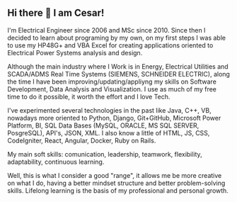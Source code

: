 ## Hi there 👋 I am Cesar! 


I'm Electrical Engineer since 2006 and MSc since 2010. Since then I decided to learn about programing by my own, on my first steps I was able to use my HP48G+ and VBA Excel for creating applications oriented to Electrical Power Systems analysis and design.

Although the main industry where I Work is in Energy, Electrical Utilities and SCADA/ADMS Real Time Systems (SIEMENS, SCHNEIDER ELECTRIC), along the time I have been improving/updating/appliyng my skills on Software Development, Data Analysis and Visualization. I use as much of my free time to do it possible, it worth the effort and I love Tech.

I've experimented several technologies in the past like Java, C++, VB, nowadays more oriented to Python, Django, Git+GitHub, Microsoft Power Platform, BI, SQL Data Bases (MySQL, ORACLE, MS SQL SERVER, PosgreSQL), API's, JSON, XML. I also know a little of HTML, JS, CSS, CodeIgniter, React, Angular, Docker, Ruby on Rails.

My main soft skills: comunication, leadership, teamwork, flexibility, adaptability, continuous learning.

Well, this is what I consider a good "range", it allows me be more creative on what I do, having a better mindset structure and better problem-solving skills. Lifelong learning is the basis of my professional and personal growth.

<!---
CesarBecerraCO/CesarBecerraCO is a ✨ special ✨ repository because its `README.md` (this file) appears on your GitHub profile.
You can click the Preview link to take a look at your changes.
--->
